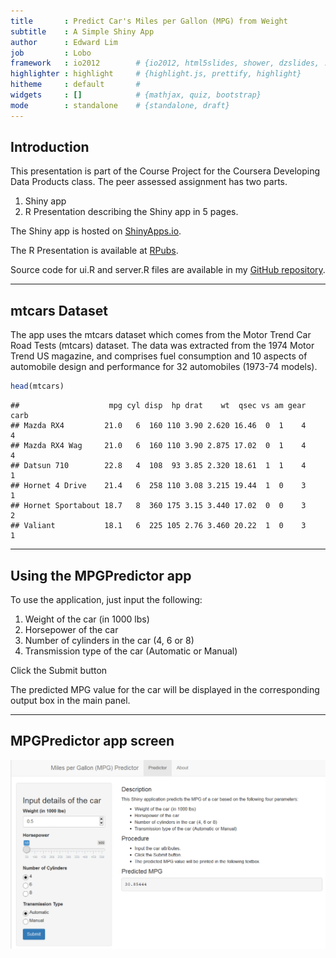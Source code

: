 ```yaml
---
title       : Predict Car's Miles per Gallon (MPG) from Weight
subtitle    : A Simple Shiny App
author      : Edward Lim
job         : Lobo
framework   : io2012        # {io2012, html5slides, shower, dzslides, ...}
highlighter : highlight     # {highlight.js, prettify, highlight}
hitheme     : default       # 
widgets     : []            # {mathjax, quiz, bootstrap}
mode        : standalone    # {standalone, draft}
---
```


## Introduction
This presentation is part of the Course Project for the Coursera Developing Data Products class. The peer assessed assignment has two parts.

1. Shiny app
2. R Presentation describing the Shiny app in 5 pages.

The Shiny app is hosted on [ShinyApps.io](https://edwardlim.shinyapps.io/Coursera-DevelopingDataProducts).

The R Presentation is available at [RPubs](http://rpubs.com/EdwardLim/Coursera-DevelopingDataProducts).

Source code for ui.R and server.R files are available in my [GitHub repository](https://github.com/EdwardLim/Coursera-DevelopingDataProducts).

---
## mtcars Dataset
The app uses the mtcars dataset which comes from the Motor Trend Car Road Tests (mtcars) dataset. The data was extracted from the 1974 Motor Trend US magazine, and comprises fuel consumption and 10 aspects of automobile design and performance for 32 automobiles (1973-74 models).


```r
head(mtcars)
```

```
##                    mpg cyl disp  hp drat    wt  qsec vs am gear carb
## Mazda RX4         21.0   6  160 110 3.90 2.620 16.46  0  1    4    4
## Mazda RX4 Wag     21.0   6  160 110 3.90 2.875 17.02  0  1    4    4
## Datsun 710        22.8   4  108  93 3.85 2.320 18.61  1  1    4    1
## Hornet 4 Drive    21.4   6  258 110 3.08 3.215 19.44  1  0    3    1
## Hornet Sportabout 18.7   8  360 175 3.15 3.440 17.02  0  0    3    2
## Valiant           18.1   6  225 105 2.76 3.460 20.22  1  0    3    1
```

---
## Using the MPGPredictor app
To use the application, just input the following:

1. Weight of the car (in 1000 lbs)
2. Horsepower of the car
3. Number of cylinders in the car (4, 6 or 8)
4. Transmission type of the car (Automatic or Manual)

Click the Submit button

The predicted MPG value for the car will be displayed in the corresponding output box in the main panel.

---
## MPGPredictor app screen
![MPGPredictor Screen](MPGPredictor-Scr1.png)
